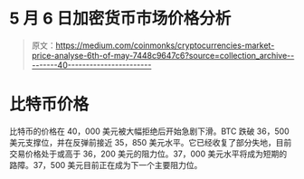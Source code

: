 # 5 月 6 日加密货币市场价格分析

> 原文：<https://medium.com/coinmonks/cryptocurrencies-market-price-analyse-6th-of-may-7448c9647c6?source=collection_archive---------40----------------------->

# 比特币价格

比特币的价格在 40，000 美元被大幅拒绝后开始急剧下滑。BTC 跌破 36，500 美元支撑位，并在反弹前接近 35，850 美元水平。它已经收复了部分失地，目前交易价格处于或高于 36，200 美元的阻力位。37，000 美元水平将成为短期的路障。37，500 美元目前正在成为下一个主要阻力位。